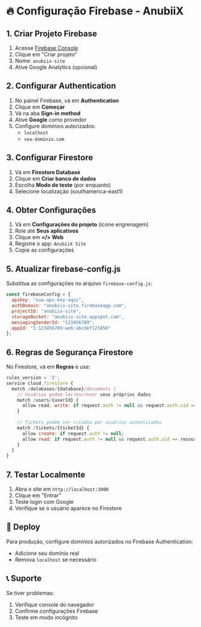 # 🔥 Configuração Firebase - AnubiiX

## 1. Criar Projeto Firebase

1. Acesse [Firebase Console](https://console.firebase.google.com/)
2. Clique em "Criar projeto"
3. Nome: `anubiix-site`
4. Ative Google Analytics (opcional)

## 2. Configurar Authentication

1. No painel Firebase, vá em **Authentication**
2. Clique em **Começar**
3. Vá na aba **Sign-in method**
4. Ative **Google** como provedor
5. Configure domínios autorizados:
   - `localhost`
   - `seu-dominio.com`

## 3. Configurar Firestore

1. Vá em **Firestore Database**
2. Clique em **Criar banco de dados**
3. Escolha **Modo de teste** (por enquanto)
4. Selecione localização (southamerica-east1)

## 4. Obter Configurações

1. Vá em **Configurações do projeto** (ícone engrenagem)
2. Role até **Seus aplicativos**
3. Clique em **</> Web**
4. Registre o app: `AnubiiX Site`
5. Copie as configurações

## 5. Atualizar firebase-config.js

Substitua as configurações no arquivo `firebase-config.js`:

```javascript
const firebaseConfig = {
  apiKey: "sua-api-key-aqui",
  authDomain: "anubiix-site.firebaseapp.com",
  projectId: "anubiix-site",
  storageBucket: "anubiix-site.appspot.com",
  messagingSenderId: "123456789",
  appId: "1:123456789:web:abcdef123456"
};
```

## 6. Regras de Segurança Firestore

No Firestore, vá em **Regras** e use:

```javascript
rules_version = '2';
service cloud.firestore {
  match /databases/{database}/documents {
    // Usuários podem ler/escrever seus próprios dados
    match /users/{userId} {
      allow read, write: if request.auth != null && request.auth.uid == userId;
    }
    
    // Tickets podem ser criados por usuários autenticados
    match /tickets/{ticketId} {
      allow create: if request.auth != null;
      allow read: if request.auth != null && request.auth.uid == resource.data.userId;
    }
  }
}
```

## 7. Testar Localmente

1. Abra o site em `http://localhost:3000`
2. Clique em "Entrar"
3. Teste login com Google
4. Verifique se o usuário aparece no Firestore

## 🚀 Deploy

Para produção, configure domínios autorizados no Firebase Authentication:
- Adicione seu domínio real
- Remova `localhost` se necessário

## 📞 Suporte

Se tiver problemas:
1. Verifique console do navegador
2. Confirme configurações Firebase
3. Teste em modo incógnito